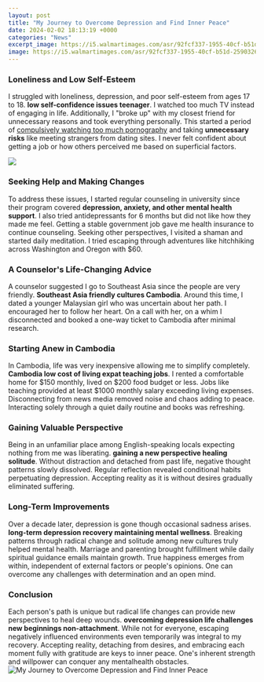 ```yaml
---
layout: post
title: "My Journey to Overcome Depression and Find Inner Peace"
date: 2024-02-02 18:13:19 +0000
categories: "News"
excerpt_image: https://i5.walmartimages.com/asr/92fcf337-1955-40cf-b51d-259032611cd9.740550af3ca5c1c7fbbc2f2cfa607e96.jpeg?odnHeight=450&amp;odnWidth=450&amp;odnBg=ffffff
image: https://i5.walmartimages.com/asr/92fcf337-1955-40cf-b51d-259032611cd9.740550af3ca5c1c7fbbc2f2cfa607e96.jpeg?odnHeight=450&amp;odnWidth=450&amp;odnBg=ffffff
---
```


### Loneliness and Low Self-Esteem
I struggled with loneliness, depression, and poor self-esteem from ages 17 to 18. **low self-confidence issues teenager**. I watched too much TV instead of engaging in life. Additionally, I "broke up" with my closest friend for unnecessary reasons and took everything personally. This started a period of [compulsively watching too much pornography](https://store.fi.io.vn/chihuahua-dog-full-moon-at-night-dog-breed-chihuahua) and taking **unnecessary risks** like meeting strangers from dating sites. I never felt confident about getting a job or how others perceived me based on superficial factors. 

![](https://i1.wp.com/www.success.com/wp-content/uploads/legacy/sites/default/files/4_19.jpg)
### Seeking Help and Making Changes
To address these issues, I started regular counseling in university since their program covered **depression, anxiety, and other mental health support**. I also tried antidepressants for 6 months but did not like how they made me feel. Getting a stable government job gave me health insurance to continue counseling. Seeking other perspectives, I visited a shaman and started daily meditation. I tried escaping through adventures like hitchhiking across Washington and Oregon with $60.
### A Counselor's Life-Changing Advice 
A counselor suggested I go to Southeast Asia since the people are very friendly. **Southeast Asia friendly cultures Cambodia**. Around this time, I dated a younger Malaysian girl who was uncertain about her path. I encouraged her to follow her heart. On a call with her, on a whim I disconnected and booked a one-way ticket to Cambodia after minimal research. 
### Starting Anew in Cambodia
In Cambodia, life was very inexpensive allowing me to simplify completely. **Cambodia low cost of living expat teaching jobs**. I rented a comfortable home for $150 monthly, lived on $200 food budget or less. Jobs like teaching provided at least $1000 monthly salary exceeding living expenses. Disconnecting from news media removed noise and chaos adding to peace. Interacting solely through a quiet daily routine and books was refreshing. 
### Gaining Valuable Perspective
Being in an unfamiliar place among English-speaking locals expecting nothing from me was liberating. **gaining a new perspective healing solitude**. Without distraction and detached from past life, negative thought patterns slowly dissolved. Regular reflection revealed conditional habits perpetuating depression. Accepting reality as it is without desires gradually eliminated suffering. 
### Long-Term Improvements
Over a decade later, depression is gone though occasional sadness arises. **long-term depression recovery maintaining mental wellness**. Breaking patterns through radical change and solitude among new cultures truly helped mental health. Marriage and parenting brought fulfillment while daily spiritual guidance emails maintain growth. True happiness emerges from within, independent of external factors or people's opinions. One can overcome any challenges with determination and an open mind.
### Conclusion 
Each person's path is unique but radical life changes can provide new perspectives to heal deep wounds. **overcoming depression life challenges new beginnings non-attachment**. While not for everyone, escaping negatively influenced environments even temporarily was integral to my recovery. Accepting reality, detaching from desires, and embracing each moment fully with gratitude are keys to inner peace. One's inherent strength and willpower can conquer any mentalhealth obstacles.
![My Journey to Overcome Depression and Find Inner Peace](https://i5.walmartimages.com/asr/92fcf337-1955-40cf-b51d-259032611cd9.740550af3ca5c1c7fbbc2f2cfa607e96.jpeg?odnHeight=450&amp;odnWidth=450&amp;odnBg=ffffff)
